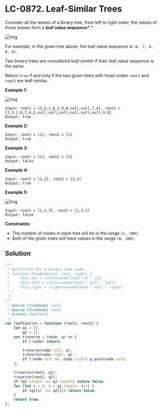 # LC-0872. Leaf-Similar Trees

Consider all the leaves of a binary tree, from left to right order, the values of those leaves form a **leaf value sequence\***.\*

![img](https://s3-lc-upload.s3.amazonaws.com/uploads/2018/07/16/tree.png)

For example, in the given tree above, the leaf value sequence is `(6, 7, 4, 9, 8)`.

Two binary trees are considered _leaf-similar_ if their leaf value sequence is the same.

Return `true` if and only if the two given trees with head nodes `root1` and `root2` are leaf-similar.

**Example 1:**

![img](https://assets.leetcode.com/uploads/2020/09/03/leaf-similar-1.jpg)

```
Input: root1 = [3,5,1,6,2,9,8,null,null,7,4], root2 = [3,5,1,6,7,4,2,null,null,null,null,null,null,9,8]
Output: true
```

**Example 2:**

```
Input: root1 = [1], root2 = [1]
Output: true
```

**Example 3:**

```
Input: root1 = [1], root2 = [2]
Output: false
```

**Example 4:**

```
Input: root1 = [1,2], root2 = [2,2]
Output: true
```

**Example 5:**

![img](https://assets.leetcode.com/uploads/2020/09/03/leaf-similar-2.jpg)

```
Input: root1 = [1,2,3], root2 = [1,3,2]
Output: false
```

**Constraints:**

-   The number of nodes in each tree will be in the range `[1, 200]`.
-   Both of the given trees will have values in the range `[0, 200]`.

## Solution

```javascript
/**
 * Definition for a binary tree node.
 * function TreeNode(val, left, right) {
 *     this.val = (val===undefined ? 0 : val)
 *     this.left = (left===undefined ? null : left)
 *     this.right = (right===undefined ? null : right)
 * }
 */
/**
 * @param {TreeNode} root1
 * @param {TreeNode} root2
 * @return {boolean}
 */
var leafSimilar = function (root1, root2) {
    let q1 = [],
        q2 = [];
    var traverse = (node, q) => {
        if (!node) return;

        traverse(node.left, q);
        traverse(node.right, q);
        if (!node.left && !node.right) q.push(node.val);
    };

    traverse(root1, q1);
    traverse(root2, q2);
    if (q1.length !== q2.length) return false;
    for (let i = 0; i < q1.length; i++) {
        if (q1[i] !== q2[i]) return false;
    }
    return true;
};
```

